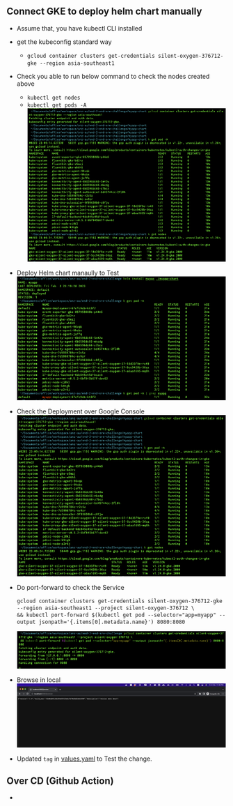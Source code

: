 ## Connect GKE to deploy helm chart manually
- Assume that, you have kubectl CLI installed
- get the kubeconfig standard way
  - `gcloud container clusters get-credentials silent-oxygen-376712-gke --region asia-southeast1`
- Check you able to run below command to check the nodes created above
  - `kubectl get nodes`
  - `kubectl get pods -A`
  ![GKE Connection](./evidence/connect-gke.png)

- Deploy Helm chart manaully to Test
![Helm Install](./evidence/deploy-helm-chart-manually.png)

- Check the Deployment over Google Console
![Deployment](./evidence/connect-gke.png)

- Do port-forward to check the Service
  ```
  gcloud container clusters get-credentials silent-oxygen-376712-gke --region asia-southeast1 --project silent-oxygen-376712 \
  && kubectl port-forward $(kubectl get pod --selector="app=myapp" --output jsonpath='{.items[0].metadata.name}') 8080:8080
  ```
  ![Port Forward](./evidence/port-forward.png)

- Browse in local
![Test the Site](./evidence/browse-site.png)

- Updated `tag` in [values.yaml](./values.yaml) to Test the change.

## Over CD (Github Action)
- 